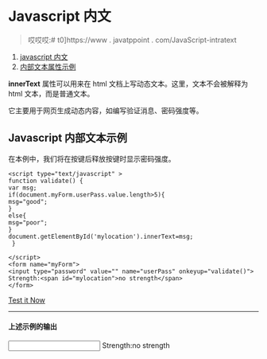 # Javascript 内文

> 哎哎哎:# t0]https://www . javatppoint . com/JavaScript-intratext

1.  [javascript 内文](#)
2.  [内部文本属性示例](#)

**innerText** 属性可以用来在 html 文档上写动态文本。这里，文本不会被解释为 html 文本，而是普通文本。

它主要用于网页生成动态内容，如编写验证消息、密码强度等。

## Javascript 内部文本示例

在本例中，我们将在按键后释放按键时显示密码强度。

```
<script type="text/javascript" >
function validate() {
var msg;
if(document.myForm.userPass.value.length>5){
msg="good";
}
else{
msg="poor";
}
document.getElementById('mylocation').innerText=msg;
 }

</script>
<form name="myForm">
<input type="password" value="" name="userPass" onkeyup="validate()">
Strength:<span id="mylocation">no strength</span>
</form>

```

[Test it Now](https://www.javatpoint.com/oprweb/test.jsp?filename=jsinnertext)

* * *

#### 上述示例的输出

<form name="myForm"><input type="password" value="" name="userPass" onkeyup="validate()"> Strength:no strength</form>
